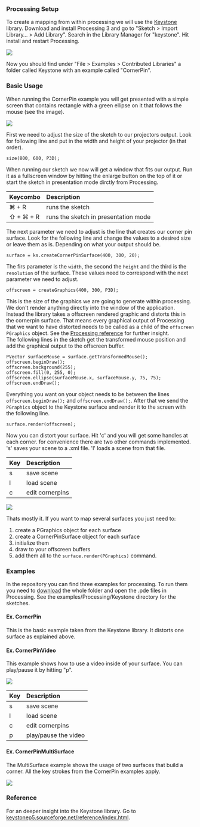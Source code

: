 ### Processing Setup 

To create a mapping from within processing we will use the [Keystone](http://keystonep5.sourceforge.net/) library. Download and install Processing 3 and go to "Sketch > Import Library… > Add Library". Search in the Library Manager for "keystone". Hit install and restart Processing.  

![](images/add-lib-processing.png)  

Now you should find under "File > Examples > Contributed Libraries" a folder called Keystone with an example called "CornerPin". 

### Basic Usage  

When running the CornerPin example you will get presented with a simple screen that contains rectangle with a green ellipse on it that follows the mouse (see the image). 

![](images/cornerpin-keystone-processing.png)  

First we need to adjust the size of the sketch to our projectors output. Look for following line and put in the width and height of your projector (in that order).

    size(800, 600, P3D);

When running our sketch we now will get a window that fits our output. Run it as a fullscreen window by hitting the enlarge button on the top of it or start the sketch in presentation mode dirctly from Processing.  

| Keycombo  | Description                          |
| :---      | :---                                 |
| ⌘ + R     | runs the sketch                      |
| ⇧ + ⌘ + R | runs the sketch in presentation mode |

The next parameter we need to adjust is the line that creates our corner pin surface. Look for the following line and change the values to a desired size or leave them as is. Depending on what your output should be.  

    surface = ks.createCornerPinSurface(400, 300, 20);

The firs parameter is the `width`, the second the `height` and the third is the `resolution` of the surface. These values need to correspond with the next parameter we need to adjust. 

    offscreen = createGraphics(400, 300, P3D);

This is the size of the graphics we are going to generate within processing. We don't render anything directly into the window of the application. Instead the library takes a offscreen rendered graphic and distorts this in the cornerpin surface. That means every graphical output of Processing that we want to have distorted needs to be called as a child of the `offscreen` `PGraphics` object. See the [Processing reference](https://processing.org/reference/createGraphics_.html) for further insight.  
The following lines in the sketch get the transformed mouse position and add the graphical output to the offscreen buffer.  

    PVector surfaceMouse = surface.getTransformedMouse();
    offscreen.beginDraw();
    offscreen.background(255);
    offscreen.fill(0, 255, 0);
    offscreen.ellipse(surfaceMouse.x, surfaceMouse.y, 75, 75);
    offscreen.endDraw();

Everything you want on your object needs to be between the lines `offscreen.beginDraw();` and `offscreen.endDraw();`. After that we send the `PGraphics` object to the Keystone surface and render it to the screen with the following line.  

    surface.render(offscreen);

Now you can distort your surface. Hit 'c' and you will get some handles at each corner. for convenience there are two other commands implemented. 's' saves your scene to a .xml file. 'l' loads a scene from that file.

| Key  | Description     |
| :--- | :---            |
| s    | save scene      |
| l    | load scene      |
| c    | edit cornerpins |

![](images/cornerpin-keystone-distort-processing.png)  

Thats mostly it. If you want to map several surfaces you just need to:  

1. create a PGraphics object for each surface
2. create a CornerPinSurface object for each surface
3. initialize them 
4. draw to your offscreen buffers
5. add them all to the `surface.render(PGraphics)` command.  

### Examples  

In the repository you can find three examples for processing. To run them you need to [download](https://github.com/FH-Potsdam/doing-projection-mapping/archive/master.zip) the whole folder and open the .pde files in Processing. See the examples/Processing/Keystone directory for the sketches.  

#### Ex. CornerPin

This is the basic example taken from the Keystone library. It distorts one surface as explained above.  

#### Ex. CornerPinVideo

This example shows how to use a video inside of your surface. You can play/pause it by hitting "p".  

![](images/cornerpin-keystone-video-processing.png)  

| Key  | Description          |
| :--- | :---                 |
| s    | save scene           |
| l    | load scene           |
| c    | edit cornerpins      |
| p    | play/pause the video |

#### Ex. CornerPinMultiSurface

The MultiSurface example shows the usage of two surfaces that build a corner. All the key strokes from the CornerPin examples apply.  

![](images/cornerpin-keystone-multisurface-processing.png)  

### Reference  

For an deeper insight into the Keystone library. Go to [keystonep5.sourceforge.net/reference/index.html](http://keystonep5.sourceforge.net/reference/index.html).  
